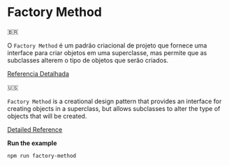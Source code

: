 # Factory Method

🇧🇷

O `Factory Method` é um padrão criacional de projeto que fornece uma interface para criar objetos em uma superclasse, mas permite que as subclasses alterem o tipo de objetos que serão criados.


[Referencia Detalhada](https://refactoring.guru/pt-br/design-patterns/factory-method)


🇺🇸

`Factory Method` is a creational design pattern that provides an interface for creating objects in a superclass, but allows subclasses to alter the type of objects that will be created.

[Detailed Reference](https://refactoring.guru/design-patterns/factory-method)

**Run the example**

```npm
npm run factory-method
```
